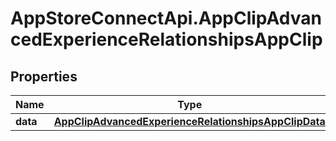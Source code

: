 # AppStoreConnectApi.AppClipAdvancedExperienceRelationshipsAppClip

## Properties

Name | Type | Description | Notes
------------ | ------------- | ------------- | -------------
**data** | [**AppClipAdvancedExperienceRelationshipsAppClipData**](AppClipAdvancedExperienceRelationshipsAppClipData.md) |  | [optional] 


